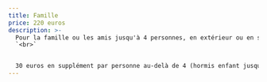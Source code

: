 ```yaml
---
title: Famille
price: 220 euros
description: >-
  Pour la famille ou les amis jusqu'à 4 personnes, en extérieur ou en studio.
  `<br>`


  30 euros en supplément par personne au-delà de 4 (hormis enfant jusqu'à 2 ans)
---
```


